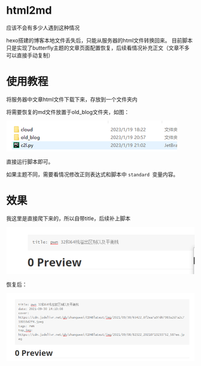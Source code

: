 # html2md

应该不会有多少人遇到这种情况

hexo搭建的博客本地文件丢失后，只能从服务器的html文件转换回来。
目前脚本只是实现了butterfly主题的文章页面配置恢复，后续看情况补充正文（文章不多可以直接手动复制）

# 使用教程

将服务器中文章html文件下载下来，存放到一个文件夹内

将需要恢复的md文件放置于old_blog文件夹，如图：

![1](.\image\1.png)

直接运行脚本即可。

如果主题不同，需要看情况修改正则表达式和脚本中 `standard `变量内容。

# 效果

我这里是直接爬下来的，所以自带title，后续补上脚本

![2](.\image\2.png)

恢复后：

![3](.\image\3.png)

